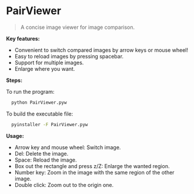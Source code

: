 # PairViewer

> A concise image viewer for image comparison.

**Key features:**

* Convenient to switch compared images by arrow keys or mouse wheel!
* Easy to reload images by pressing spacebar.
* Support for multiple images.
* Enlarge where you want.

**Steps:**

To run the program:
  ```bash
	python PairViewer.pyw
```

To build the executable file:
  ```bash
	pyinstaller -F PairViewer.pyw
```

**Usage:**
* Arrow key and mouse wheel: Switch image.
* Del: Delete the image.
* Space: Reload the image.
* Box out the rectangle and press z/Z: Enlarge the wanted region.
* Number key: Zoom in the image with the same region of the other image.
* Double click: Zoom out to the origin one.

